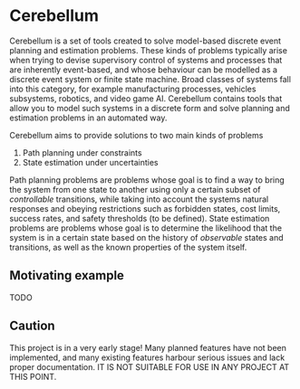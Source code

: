 # Cerebellum

Cerebellum is a set of tools created to solve model-based discrete event planning and estimation problems. These kinds of problems typically arise when trying to devise supervisory control of systems and processes that are inherently event-based, and whose behaviour can be modelled as a discrete event system or finite state machine. Broad classes of systems fall into this category, for example manufacturing processes, vehicles subsystems, robotics, and video game AI. Cerebellum contains tools that allow you to model such systems in a discrete form and solve planning and estimation problems in an automated way.

Cerebellum aims to provide solutions to two main kinds of problems
1. Path planning under constraints
2. State estimation under uncertainties

Path planning problems are problems whose goal is to find a way to bring the system from one state to another using only a certain subset of *controllable* transitions, while taking into account the systems natural responses and obeying restrictions such as forbidden states, cost limits, success rates, and safety thresholds (to be defined). State estimation problems are problems whose goal is to determine the likelihood that the system is in a certain state based on the history of *observable* states and transitions, as well as the known properties of the system itself. 

## Motivating example

TODO

## Caution

This project is in a very early stage! Many planned features have not been implemented, and many existing features harbour serious issues and lack proper documentation. IT IS NOT SUITABLE FOR USE IN ANY PROJECT AT THIS POINT.

